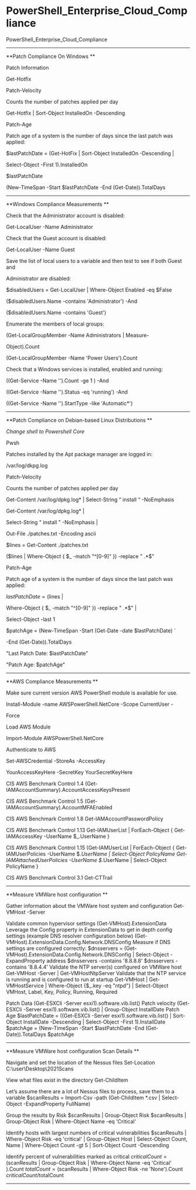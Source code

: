 # PowerShell_Enterprise_Cloud_Compliance
PowerShell_Enterprise_Cloud_Compliance

*****************************
**Patch Compliance On Windows
**

Patch Information

Get-Hotfix

Patch-Velocity

Counts the number of patches applied per day


Get-Hotfix | Sort-Object InstalledOn -Descending


Patch-Age

Patch age of a system is the number of days since the last patch was applied:


$lastPatchDate = (Get-HotFix | Sort-Object InstalledOn -Descending | 

Select-Object -First 1).InstalledOn

$lastPatchDate

(New-TimeSpan -Start $lastPatchDate -End (Get-Date)).TotalDays



*****************************
**Windows Compliance Measurements
**

Check that the Administrator account is disabled:

Get-LocalUser -Name Administrator

Check that the Guest account is disabled:

Get-LocalUser -Name Guest

Save the list of local users to a variable and then test to see if both Guest and

Administrator are disabled:

$disabledUsers = Get-LocalUser | Where-Object Enabled -eq $False

($disabledUsers.Name -contains 'Administrator') -And

($disabledUsers.Name -contains 'Guest')

Enumerate the members of local groups:

(Get-LocalGroupMember -Name Administrators | Measure-

Object).Count

(Get-LocalGroupMember -Name 'Power Users').Count

Check that a Windows services is installed, enabled and running:

((Get-Service -Name '<service name>').Count -ge 1 ) -And

((Get-Service -Name '<service name>').Status -eq 'running') -And

((Get-Service -Name '<service name>').StartType -like 'Automatic*')


*****************************
**Patch Compliance on Debian-based Linux
Distributions
**

*Change shell to Powershell Core*

Pwsh

Patches installed by the Apt package manager are logged in:

/var/log/dkpg.log

Patch-Velocity

Counts the number of patches applied per day

Get-Content /var/log/dpkg.log* | Select-String “ install “ -NoEmphasis

Get-Content /var/log/dpkg.log* |

Select-String " install " -NoEmphasis |

Out-File ./patches.txt -Encoding ascii

$lines = Get-Content ./patches.txt

($lines | Where-Object { $_ -match "^[0-9]" }) -replace " .*$"

Patch-Age

Patch age of a system is the number of days since the last patch was applied:

$lastPatchDate = ($lines |

Where-Object { $_ -match "^[0-9]" }) -replace " .*$" |

Select-Object -last 1

$patchAge = (New-TimeSpan -Start (Get-Date -date $lastPatchDate) `

-End (Get-Date)).TotalDays

"Last Patch Date: $lastPatchDate"

"Patch Age: $patchAge"


*****************************
**AWS Compliance Measurements
**

Make sure current version AWS PowerShell module is available for use.

Install-Module -name AWSPowerShell.NetCore -Scope CurrentUser -

Force

Load AWS Module

Import-Module AWSPowerShell.NetCore

Authenticate to AWS

Set-AWSCredential -StoreAs <name of profile> -AccessKey

YourAccessKeyHere -SecretKey YourSecretKeyHere

CIS AWS Benchmark Control 1.4
(Get-IAMAccountSummary).AccountAccessKeysPresent

CIS AWS Benchmark Control 1.5
(Get-IAMAccountSummary).AccountMFAEnabled

CIS AWS Benchmark Control 1.8
Get-IAMAccountPasswordPolicy

CIS AWS Benchmark Control 1.13
Get-IAMUserList | ForEach-Object { Get-IAMAccessKey -UserName
$_.UserName }

CIS AWS Benchmark Control 1.15
(Get-IAMUserList | ForEach-Object {
Get-IAMUserPolicies -UserName $_.UserName | Select-Object
PolicyName
Get-IAMAttachedUserPolicies -UserName $_.UserName | Select-Object
PolicyName
}

CIS AWS Benchmark Control 3.1
Get-CTTrail


*****************************
**Measure VMWare host configuration
**

Gather information about the VMWare host system and configuration
Get-VMHost -Server <name>

Validate common hypervisor settings
(Get-VMHost).ExtensionData
Leverage the Config property in ExtensionData to get in depth config
settings (example DNS resolver configuration below)
(Get-VMHost).ExtensionData.Config.Network.DNSConfig
Measure if DNS settings are configured correctly:
$dnsservers = (Get-
VMHost).ExtensionData.Config.Network.DNSConfig | Select-Object
-ExpandProperty address
$dnsservers -contains '8.8.8.8'
$dnsservers -contains '8.8.4.4'
Validate the NTP server(s) configured on VMWare host
Get-VMHost -Server <name> | Get-VMHostNtpServer
Validate that the NTP service is running and is configured to run at
startup
Get-VMHost | Get-VMHostService | Where-Object {$_.key -eq
"ntpd"} | Select-Object VMHost, Label, Key, Policy, Running,
Required

Patch Data
(Get-ESXCli -Server esxi1).software.vib.list()
Patch velocity
(Get-ESXCli -Server esxi1).software.vib.list() | Group-Object
InstallDate
Patch Age
$lastPatchDate = ((Get-ESXCli -Server esxi1).software.vib.list() |
Sort-Object InstallDate -Descending | Select-Object -First
1).InstallDate
$patchAge = (New-TimeSpan -Start $lastPatchDate -End (Get-
Date)).TotalDays
$patchAge

*****************************
**Measure VMWare host configuration Scan Details
**

Navigate and set the location of the Nessus files
Set-Location C:\user\Desktop\2021Scans

View what files exist in the directory
Get-ChildItem

Let’s assume there are a lot of Nessus files to process, save them to a
variable
$scanResults = Import-Csv -path (Get-ChildItem *.csv |
Select-Object -ExpandProperty FullName)

Group the results by Risk
$scanResults | Group-Object Risk
$scanResults | Group-Object Risk | Where-Object Name -eq
'Critical'

Identify hosts with largest numbers of critical vulnerabilities
$scanResults |
Where-Object Risk -eq 'critical' |
Group-Object Host |
Select-Object Count, Name |
Where-Object Count -gt 5 |
Sort-Object Count -Descending

Identify percent of vulnerabilities marked as critical
$criticalCount =
($scanResults |
Group-Object Risk |
Where-Object Name -eq 'Critical'
).Count
$totalCount = ($scanResults | Where-Object Risk -ne 'None').Count
$criticalCount/$totalCount

***********************************
